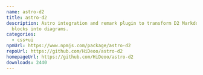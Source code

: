```yaml
---
name: astro-d2
title: astro-d2
description: Astro integration and remark plugin to transform D2 Markdown code
  blocks into diagrams.
categories:
  - css+ui
npmUrl: https://www.npmjs.com/package/astro-d2
repoUrl: https://github.com/HiDeoo/astro-d2
homepageUrl: https://github.com/HiDeoo/astro-d2
downloads: 2440
---
```

